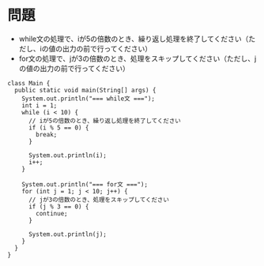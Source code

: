 # 問題  
- while文の処理で、iが5の倍数のとき、繰り返し処理を終了してください（ただし、iの値の出力の前で行ってください）  
- for文の処理で、jが3の倍数のとき、処理をスキップしてください（ただし、jの値の出力の前で行ってください）

```
class Main {
  public static void main(String[] args) {
    System.out.println("=== while文 ===");
    int i = 1;
    while (i < 10) {
      // iが5の倍数のとき、繰り返し処理を終了してください
      if (i % 5 == 0) {
        break;
      }
      
      System.out.println(i);
      i++;
    }
    
    System.out.println("=== for文 ===");
    for (int j = 1; j < 10; j++) {
      // jが3の倍数のとき、処理をスキップしてください
      if (j % 3 == 0) {
        continue;
      }

      System.out.println(j);
    }
  }
}
```

